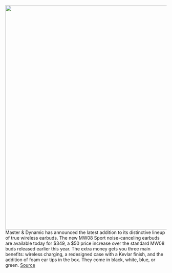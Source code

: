 <img src='https://cdn.vox-cdn.com/thumbor/PqdS_wAADbj9kSpgpL9j88TZDDI=/0x0:1356x903/1200x800/filters:focal(570x344:786x560)/cdn.vox-cdn.com/uploads/chorus_image/image/69638843/masterdynamic.0.jpg' width='700px' /><br/>
Master & Dynamic has announced the latest addition to its distinctive lineup of true wireless earbuds. The new MW08 Sport noise-canceling earbuds are available today for $349, a $50 price increase over the standard MW08 buds released earlier this year. The extra money gets you three main benefits: wireless charging, a redesigned case with a Kevlar finish, and the addition of foam ear tips in the box. They come in black, white, blue, or green.
<a href='https://www.theverge.com/2021/7/27/22595944/master-dynamics-mw08-sport-earbuds-announced-features-specs-price'> Source <a/>
